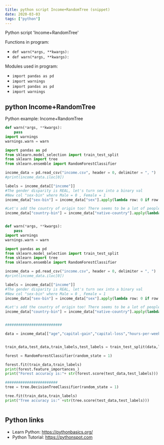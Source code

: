 ```yaml
---
title: python script Income+RandomTree (snippet)
date: 2020-03-03
tags: ["python"]
---
```

Python script 'Income+RandomTree'

Functions in program: 
* `def warn(*args, **kwargs):`
* `def warn(*args, **kwargs):`

Modules used in program: 
* `import pandas as pd`
* `import warnings`
* `import pandas as pd`
* `import warnings`

## python Income+RandomTree

Python example: Income+RandomTree

```python
def warn(*args, **kwargs):
    pass
import warnings
warnings.warn = warn

import pandas as pd
from sklearn.model_selection import train_test_split
from sklearn import tree
from sklearn.ensemble import RandomForestClassifier

income_data = pd.read_csv("income.csv", header = 0, delimiter = ", ")
#print(income_data.iloc[0])

labels = income_data[["income"]]
#The gender disparity is REAL, let's turn sex into a binary val
#New col "sex-bin" where Male = 0 , Female = 1
income_data["sex-bin"] = income_data["sex"].apply(lambda row: 0 if row == "Male" else 1)

#Let's add the country of origin too! There seems to be a lot of people in th e US so... Let's make USA = 0
income_data["country-bin"] = income_data["native-country"].apply(lambda row: 0 if row == "United-States" else 1)


def warn(*args, **kwargs):
    pass
import warnings
warnings.warn = warn

import pandas as pd
from sklearn.model_selection import train_test_split
from sklearn import tree
from sklearn.ensemble import RandomForestClassifier

income_data = pd.read_csv("income.csv", header = 0, delimiter = ", ")
#print(income_data.iloc[0])

labels = income_data[["income"]]
#The gender disparity is REAL, let's turn sex into a binary val
#New col "sex-bin" where Male = 0 , Female = 1
income_data["sex-bin"] = income_data["sex"].apply(lambda row: 0 if row == "Male" else 1)

#Let's add the country of origin too! There seems to be a lot of people in th e US so... Let's make USA = 0
income_data["country-bin"] = income_data["native-country"].apply(lambda row: 0 if row == "United-States" else 1)


##########################

data = income_data[["age","capital-gain","capital-loss","hours-per-week","sex-bin","country-bin"]]


train_data,test_data,train_labels,test_labels = train_test_split(data,labels,random_state = 1)

forest = RandomForestClassifier(random_state = 1)

forest.fit(train_data,train_labels)
print(forest.feature_importances_)
print("Forest accuracy is:"+ str(forest.score(test_data,test_labels)))

########################
tree = tree.DecisionTreeClassifier(random_state = 1)

tree.fit(train_data,train_labels)
print("Tree accuracy is:" +str(tree.score(test_data,test_labels)))



```

## Python links

- Learn Python: https://pythonbasics.org/
- Python Tutorial: https://pythonspot.com

